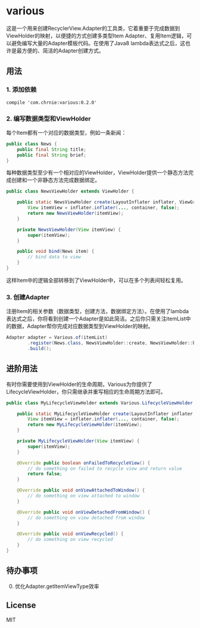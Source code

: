 # various

这是一个用来创建RecyclerView.Adapter的工具类，它着重要于完成数据到ViewHolder的映射，以便捷的方式创建多类型Item Adapter、复用Item逻辑，可以避免编写大量的Adapter模板代码。在使用了Java8 lambda表达式之后，这也许是最方便的、简洁的Adapter创建方式。

## 用法
### 1. 添加依赖
```
compile 'com.chrnie:various:0.2.0'
```

### 2. 编写数据类型和ViewHolder
每个Item都有一个对应的数据类型，例如一条新闻：
``` java
public class News {
    public final String title;
    public final String brief;
}
```
每种数据类型至少有一个相对应的ViewHolder，ViewHolder提供一个静态方法完成创建和一个非静态方法完成数据绑定。
``` java
public class NewsViewHolder extends ViewHolder {

    public static NewsViewHolder create(LayoutInflater inflater, ViewGroup container) {
        View itemView = inflater.inflater(..., container, false);
        return new NewsViewHolder(itemView);
    }

    private NewsViewHolder(View itemView) {
        super(itemView);
    }

    public void bind(News item) {
        // bind data to view
    }
}
```
这样Item中的逻辑全部转移到了ViewHolder中，可以在多个列表间轻松复用。

### 3. 创建Adapter
注册Item的相关参数（数据类型，创建方法，数据绑定方法）。在使用了lambda表达式之后，你将看到创建一个Adapter是如此简洁。之后你只需关注itemList中的数据，Adapter帮你完成对应数据类型到ViewHolder的映射。
``` java
Adapter adapter = Various.of(itemList)
        .register(News.class, NewsViewHolder::create, NewsViewHolder::bind)
        .build();
```

## 进阶用法
有时你需要使用到ViewHolder的生命周期，Various为你提供了LifecycleViewHolder，你只需继承并重写相应的生命周期方法即可。
``` java
public class MyLifecycleViewHolder extends Various.LifecycleViewHolder {

    public static MyLifecycleViewHolder create(LayoutInflater inflater, ViewGroup container) {
        View itemView = inflater.inflater(..., container, false);
        return new MyLifecycleViewHolder(itemView);
    }

    private MyLifecycleViewHolder(View itemView) {
        super(itemView);
    }

    @Override public boolean onFailedToRecycleView() {
        // do something on failed to recycle view and return value
        return false;
    }

    @Override public void onViewAttachedToWindow() {
        // do something on view attached to window
    }

    @Override public void onViewDetachedFromWindow() {
        // do something on view detached from window
    }

    @Override public void onViewRecycled() {
        // do something on view recycled
    }
}
```

## 待办事项
0. 优化Adapter.getItemViewType效率

## License
MIT